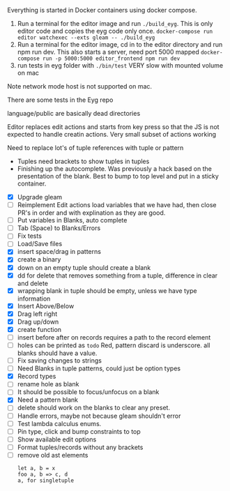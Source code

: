 Everything is started in Docker containers using docker compose.

1. Run a terminal for the editor image and run `./build_eyg`.
This is only editor code and copies the eyg code only once.
`docker-compose run editor watchexec --exts gleam -- ./build_eyg`
2. Run a terminal for the editor image, cd in to the editor directory and run npm run dev.
This also starts a server, need port 5000 mapped
`docker-compose run -p 5000:5000 editor_frontend npm run dev`
3. run tests in eyg folder with `./bin/test` VERY slow with mounted volume on mac

Note network mode host is not supported on mac.

There are some tests in the Eyg repo

language/public are basically dead directories

Editor replaces edit actions and starts from key press so that the JS is not expected to handle creatin actions.
Very small subset of actions working

Need to replace lot's of tuple references with tuple or pattern

- Tuples need brackets to show tuples in tuples
- Finishing up the autocomplete. Was previously a hack based on the presentation of the blank. Best to bump to top level and put in a sticky container.

- [x] Upgrade gleam
- [ ] Reimplement Edit actions load variables that we have had, then close PR's in order and with explination as they are good.
- [ ] Put variables in Blanks, auto complete
- [ ] Tab (Space) to Blanks/Errors
- [ ] Fix tests
- [ ] Load/Save files
- [x] insert space/drag in patterns
- [x] create a binary
- [x] down on an empty tuple should create a blank
- [x] dd for delete that removes something from a tuple, difference in clear and delete
- [x] wrapping blank in tuple should be empty, unless we have type information
- [x] Insert Above/Below
- [x] Drag left right
- [x] Drag up/down
- [x] create function
- [ ] insert before after on records requires a path to the record element
- [ ] holes can be printed as `todo` Red, pattern discard is underscore. all blanks should have a value.
- [ ] Fix saving changes to strings
- [ ] Need Blanks in tuple patterns, could just be option types
- [x] Record types
- [ ] rename hole as blank
- [ ] It should be possible to focus/unfocus on a blank
- [x] Need a pattern blank
- [ ] delete should work on the blanks to clear any preset.
- [ ] Handle errors, maybe not because gleam shouldn't error
- [ ] Test lambda calculus enums.
- [ ] Pin type, click and bump constraints to top
- [ ] Show available edit options
- [ ] Format tuples/records without any brackets
- [ ] remove old ast elements
  ```
  let a, b = x
  foo a, b => c, d
  a, for singletuple
  ```
